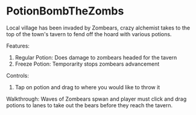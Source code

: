 # PotionBombTheZombs
Local village has been invaded by Zombears, crazy alchemist takes to the top of the town's tavern to fend off the hoard with various potions. 

Features:
1. Regular Potion: Does damage to zombears headed for the tavern
2. Freeze Potion: Temporarity stops zombears advancement

Controls:
1. Tap on potion and drag to where you would like to throw it


Walkthrough:
Waves of Zombears spwan and player must click and drag potions to lanes to take out the bears before they reach the tavern. 
